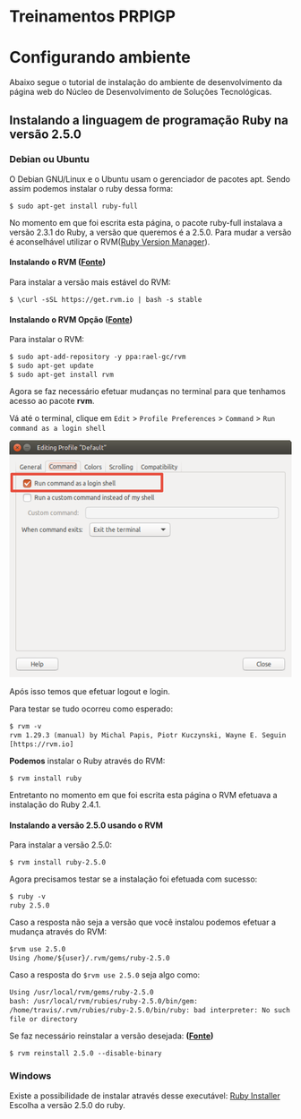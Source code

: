 # Treinamentos PRPIGP  

# Configurando ambiente  

Abaixo segue o tutorial de instalação do ambiente de desenvolvimento da página web do Núcleo de Desenvolvimento de Soluções Tecnológicas.

## Instalando a linguagem de programação Ruby na versão 2.5.0  

### Debian ou Ubuntu

O Debian GNU/Linux e o Ubuntu usam o gerenciador de pacotes apt. Sendo assim podemos instalar o ruby dessa forma:
```
$ sudo apt-get install ruby-full
```
No momento em que foi escrita esta página, o pacote ruby-full instalava a versão 2.3.1 do Ruby, a versão que queremos é a 2.5.0. Para mudar a versão é aconselhável utilizar o RVM([Ruby Version Manager](https://rvm.io/rvm/install)).

#### Instalando o RVM ([Fonte](https://rvm.io/rvm/install))

Para instalar a versão mais estável do RVM:
```
$ \curl -sSL https://get.rvm.io | bash -s stable
```

#### Instalando o RVM **Opção** ([Fonte](https://github.com/rvm/ubuntu_rvm))

Para instalar o RVM:
```
$ sudo apt-add-repository -y ppa:rael-gc/rvm
$ sudo apt-get update
$ sudo apt-get install rvm
```

Agora se faz necessário efetuar mudanças no terminal para que tenhamos acesso ao pacote **rvm**.

Vá até o terminal, clique em ```Edit``` > ```Profile Preferences``` > ```Command``` > ```Run command as a login shell```

![Terminal](https://github.com/IFPB-PRPIPG/IFPB-PRPIPG.github.io/blob/setup/assets/img/terminal.png)

Após isso temos que efetuar logout e login.

Para testar se tudo ocorreu como esperado:
``` 
$ rvm -v
rvm 1.29.3 (manual) by Michal Papis, Piotr Kuczynski, Wayne E. Seguin [https://rvm.io]
```

**Podemos** instalar o Ruby através do RVM:
```
$ rvm install ruby
```

Entretanto no momento em que foi escrita esta página o RVM efetuava a instalação do Ruby 2.4.1.

#### Instalando a versão 2.5.0 usando o RVM

Para instalar a versão 2.5.0:
```
$ rvm install ruby-2.5.0
```

Agora precisamos testar se a instalação foi efetuada com sucesso:
```
$ ruby -v
ruby 2.5.0
```

Caso a resposta não seja a versão que você instalou podemos efetuar a mudança através do RVM:
```
$rvm use 2.5.0
Using /home/${user}/.rvm/gems/ruby-2.5.0
```

Caso a resposta do ```$rvm use 2.5.0``` seja algo como:
```
Using /usr/local/rvm/gems/ruby-2.5.0
bash: /usr/local/rvm/rubies/ruby-2.5.0/bin/gem: /home/travis/.rvm/rubies/ruby-2.5.0/bin/ruby: bad interpreter: No such file or directory
```

Se faz necessário reinstalar a versão desejada: **([Fonte](https://github.com/rvm/rvm/issues/4291))**
```
$ rvm reinstall 2.5.0 --disable-binary
```

### Windows

Existe a possibilidade de instalar através desse executável: [Ruby Installer](https://rubyinstaller.org/)  
Escolha a versão 2.5.0 do ruby.
